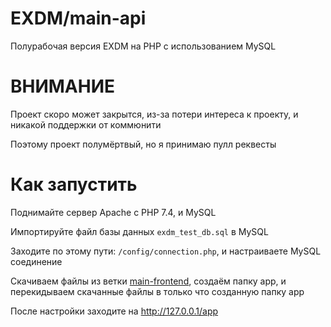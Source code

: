 # EXDM/main-api
Полурабочая версия EXDM на PHP с использованием MySQL

# ВНИМАНИЕ
Проект скоро может закрытся, из-за потери интереса к проекту, и никакой поддержки от коммюнити

Поэтому проект полумёртвый, но я принимаю пулл реквесты

# Как запустить
Поднимайте сервер Apache с PHP 7.4, и MySQL

Импортируйте файл базы данных ``exdm_test_db.sql`` в MySQL

Заходите по этому пути: ``/config/connection.php``, и настраиваете MySQL соединение

Скачиваем файлы из ветки [main-frontend](https://github.com/EXDMessenger-EXDM/server-http/tree/main-frontend), создаём папку app, и перекидываем скачанные файлы в только что созданную папку app

После настройки заходите на http://127.0.0.1/app
